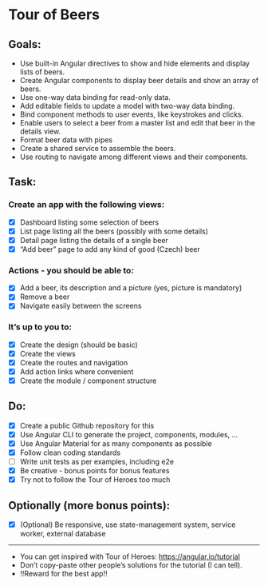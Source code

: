 # Tour of Beers

## Goals:
- Use built-in Angular directives to show and hide elements and display lists of beers.
- Create Angular components to display beer details and show an array of beers.
- Use one-way data binding for read-only data.
- Add editable fields to update a model with two-way data binding.
- Bind component methods to user events, like keystrokes and clicks.
- Enable users to select a beer from a master list and edit that beer in the details view.
- Format beer data with pipes
- Create a shared service to assemble the beers.
- Use routing to navigate among different views and their components.

## Task:
### Create an app with the following views:
- [x] Dashboard listing some selection of beers
- [x] List page listing all the beers (possibly with some details)
- [x] Detail page listing the details of a single beer
- [x] “Add beer” page to add any kind of good (Czech) beer
### Actions - you should be able to:
- [x] Add a beer, its description and a picture (yes, picture is mandatory)
- [x] Remove a beer
- [x] Navigate easily between the screens
### It’s up to you to:
- [x] Create the design (should be basic)
- [x] Create the views
- [x] Create the routes and navigation
- [x] Add action links where convenient
- [x] Create the module / component structure
## Do:
- [x] Create a public Github repository for this
- [x] Use Angular CLI to generate the project, components, modules, ...
- [x] Use Angular Material for as many components as possible
- [x] Follow clean coding standards
- [ ] Write unit tests as per examples, including e2e
- [x] Be creative - bonus points for bonus features
- [x] Try not to follow the Tour of Heroes too much

## Optionally (more bonus points):
- [x] \(Optional) Be responsive, use state-management system, service worker, external database
---

- You can get inspired with Tour of Heroes: https://angular.io/tutorial
- Don’t copy-paste other people’s solutions for the tutorial (I can tell).
- !!Reward for the best app!!
